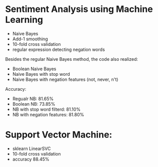 Sentiment Analysis using Machine Learning
====================================
* Naive Bayes
* Add-1 smoothing
* 10-fold cross validation
* regular expression detecting negation words

Besides the regular Naive Bayes method, the code also realized: 
* Boolean Naive Bayes
* Naive Bayes with stop word
* Naive Bayes with negation features (not, never, n't)

Accuracy: 
 * Regualr NB: 81.65%
 * Boolean NB: 73.85%
 * NB with stop word filterd: 81.10%
 * NB with negation features: 81.80%    

Support Vector Machine:
====================================
* sklearn LinearSVC
* 10-fold cross validation
* accuracy 88.45%
